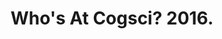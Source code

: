 ---
title: Who's At Cogsci? 2016.
excerpt: I made a Shiny app for CogSci 2016!
tags: R, Shiny, CogSci
season: Summer 2016
type: app
external_url: https://nolan.shinyapps.io/whos-at-cogsci/
layout: external
---